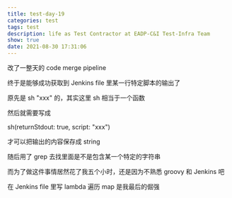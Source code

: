 ```yaml
---
title: test-day-19
categories: test
tags: test
description: life as Test Contractor at EADP-C&I Test-Infra Team
show: true
date: 2021-08-30 17:31:06
---
```

改了一整天的 code merge pipeline

终于是能够成功获取到 Jenkins file 里某一行特定脚本的输出了

原先是 sh "xxx" 的，其实这里 sh 相当于一个函数

然后就需要写成

sh(returnStdout: true, script: "xxx")

才可以把输出的内容保存成 string

随后用了 grep 去找里面是不是包含某一个特定的字符串

而为了做这件事情居然花了我五个小时，还是因为不熟悉 groovy 和 Jenkins 吧

在 Jenkins file 里写 lambda 遍历 map 是我最后的倔强